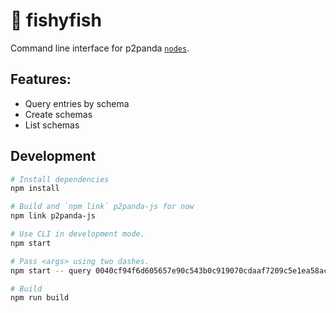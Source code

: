 # 🐡 fishyfish

Command line interface for p2panda [`nodes`](https://github.com/p2panda/aquadoggo).

## Features:

- Query entries by schema
- Create schemas
- List schemas

## Development

```bash
# Install dependencies
npm install

# Build and `npm link` p2panda-js for now
npm link p2panda-js

# Use CLI in development mode.
npm start

# Pass <args> using two dashes.
npm start -- query 0040cf94f6d605657e90c543b0c919070cdaaf7209c5e1ea58acb8f3568fa2114268dc9ac3bafe12af277d286fce7dc59b7c0c348973c4e9dacbe79485e56ac2a702 --node https://welle.liebechaos.org/ --long

# Build
npm run build
```
